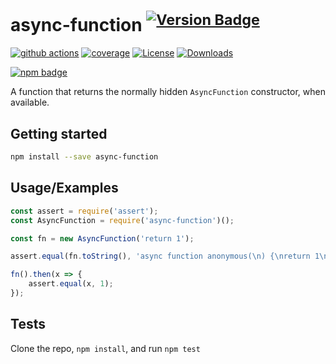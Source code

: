 # async-function <sup>[![Version Badge][npm-version-svg]][package-url]</sup>

[![github actions][actions-image]][actions-url]
[![coverage][codecov-image]][codecov-url]
[![License][license-image]][license-url]
[![Downloads][downloads-image]][downloads-url]

[![npm badge][npm-badge-png]][package-url]

A function that returns the normally hidden `AsyncFunction` constructor, when available.

## Getting started

```sh
npm install --save async-function
```

## Usage/Examples

```js
const assert = require('assert');
const AsyncFunction = require('async-function')();

const fn = new AsyncFunction('return 1');

assert.equal(fn.toString(), 'async function anonymous(\n) {\nreturn 1\n}');

fn().then(x => {
    assert.equal(x, 1);
});
```

## Tests

Clone the repo, `npm install`, and run `npm test`

[package-url]: https://npmjs.org/package/async-function
[npm-version-svg]: https://versionbadg.es/ljharb/async-function.svg
[deps-svg]: https://david-dm.org/ljharb/async-function.svg
[deps-url]: https://david-dm.org/ljharb/async-function
[dev-deps-svg]: https://david-dm.org/ljharb/async-function/dev-status.svg
[dev-deps-url]: https://david-dm.org/ljharb/async-function#info=devDependencies
[npm-badge-png]: https://nodei.co/npm/async-function.png?downloads=true&stars=true
[license-image]: https://img.shields.io/npm/l/async-function.svg
[license-url]: LICENSE
[downloads-image]: https://img.shields.io/npm/dm/async-function.svg
[downloads-url]: https://npm-stat.com/charts.html?package=async-function
[codecov-image]: https://codecov.io/gh/ljharb/async-function/branch/main/graphs/badge.svg
[codecov-url]: https://app.codecov.io/gh/ljharb/async-function/
[actions-image]: https://img.shields.io/endpoint?url=https://github-actions-badge-u3jn4tfpocch.runkit.sh/ljharb/async-function
[actions-url]: https://github.com/ljharb/async-function/actions
